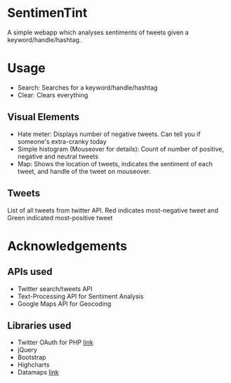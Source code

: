 # SentimenTint
A simple webapp which analyses sentiments of tweets given a keyword/handle/hashtag.

# Usage
* Search: Searches for a keyword/handle/hashtag
* Clear: Clears everything

## Visual Elements
* Hate meter: Displays number of negative tweets. Can tell you if someone's extra-cranky today
* Simple histogram (Mouseover for details): Count of number of positive, negative and neutral tweets
* Map: Shows the location of tweets, indicates the sentiment of each tweet, and handle of the tweet on mouseover.

## Tweets
List of all tweets from twitter API. Red indicates most-negative tweet and Green indicated most-positive tweet

# Acknowledgements

## APIs used
* Twitter search/tweets API
* Text-Processing API for Sentiment Analysis
* Google Maps API for Geocoding

## Libraries used
* Twitter OAuth for PHP [link](https://github.com/abraham/twitteroauth)
* jQuery
* Bootstrap
* Highcharts
* Datamaps [link](http://datamaps.github.io/)
